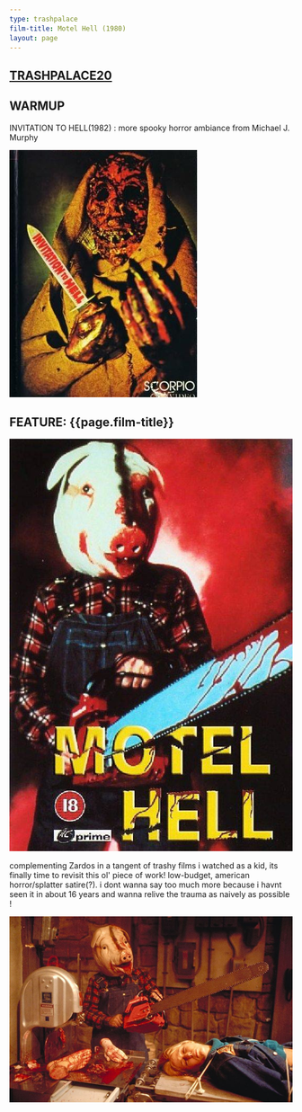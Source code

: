 ```yaml
---
type: trashpalace
film-title: Motel Hell (1980)
layout: page
---
```


## [TRASHPALACE20]({{page.url}})

## WARMUP
 INVITATION TO HELL(1982) : more spooky horror ambiance from Michael J. Murphy

![warmupfilm](/images/trashpalace/TP20-warmup0.jpg)

## FEATURE: {{page.film-title}}

![poster](/images/trashpalace/TP20-0.jpg)

complementing Zardos in a tangent of trashy films i watched as a kid, its finally time to revisit this ol' piece of work! low-budget, american horror/splatter satire(?). i dont wanna say too much more because i havnt seen it in about 16 years and wanna relive the trauma as naively as possible !

![poster](/images/trashpalace/TP20-1.jpg)




